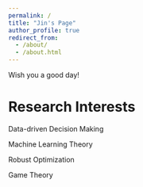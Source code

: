 ```yaml
---
permalink: /
title: "Jin's Page"
author_profile: true
redirect_from: 
  - /about/
  - /about.html
---
```

Wish you a good day!


Research Interests
======

Data-driven Decision Making

Machine Learning Theory

Robust Optimization

Game Theory



<!-- Working Paper
======

Data-driven Decision Making
------
still working on it ...

Robust Optimization
------
to be listed ... -->



